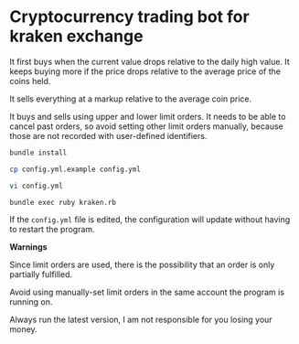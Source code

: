 # Cryptocurrency trading bot for kraken exchange

It first buys when the current value drops relative to the daily high value. It keeps buying more
if the price drops relative to the average price of the coins held.

It sells everything at a markup relative to the average coin price.

It buys and sells using upper and lower limit orders. It needs to be able to cancel past orders,
so avoid setting other limit orders manually, because those are not recorded with user-defined
identifiers.

```bash
bundle install

cp config.yml.example config.yml

vi config.yml

bundle exec ruby kraken.rb
```

If the `config.yml` file is edited, the configuration will update without having to restart the program.

**Warnings**

Since limit orders are used, there is the possibility that an order is only partially fulfilled.

Avoid using manually-set limit orders in the same account the program is running on.

Always run the latest version, I am not responsible for you losing your money.
